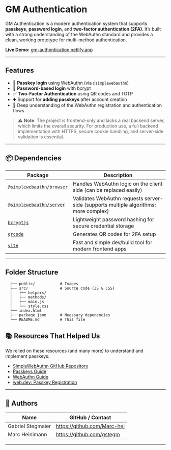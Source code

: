 # GM Authentication

GM Authentication is a modern authentication system that supports **passkeys**, **password login**, and **two-factor authentication (2FA)**. It’s built with a strong understanding of the WebAuthn standard and provides a clean, working prototype for multi-method authentication.

**Live Demo:** [gm-authentication.netlify.app](https://gm-authentication.netlify.app)

---

## Features

- 🔐 **Passkey login** using WebAuthn (via `@simplewebauthn`)
- 🔑 **Password-based login** with bcrypt
- ✅ **Two-Factor Authentication** using QR codes and TOTP
- ➕ Support for **adding passkeys** after account creation
- 🧠 Deep understanding of the WebAuthn registration and authentication flows

> ⚠️ **Note**: The project is frontend-only and lacks a real backend server, which limits the overall security. For production use, a full backend implementation with HTTPS, secure cookie handling, and server-side validation is essential.

---

## 📦 Dependencies

| Package | Description |
|--------|-------------|
| [`@simplewebauthn/browser`](https://www.npmjs.com/package/@simplewebauthn/browser) | Handles WebAuthn logic on the client side (can be replaced easily) |
| [`@simplewebauthn/server`](https://www.npmjs.com/package/@simplewebauthn/server) | Validates WebAuthn requests server-side (supports multiple algorithms; more complex) |
| [`bcryptjs`](https://www.npmjs.com/package/bcryptjs) | Lightweight password hashing for secure credential storage |
| [`qrcode`](https://www.npmjs.com/package/qrcode) | Generates QR codes for 2FA setup |
| [`vite`](https://www.npmjs.com/package/vite) | Fast and simple dev/build tool for modern frontend apps |

---

## Folder Structure
```
  ├── public/           # Images
  ├── src/              # Source code (JS & CSS)
  │   ├── helpers/
  │   ├── methods/
  │   ├── main.js
  │   └── style.css
  ├── index.html        
  ├── package.json      # Neessary depenencies        
  └── README.md         # This file
```


## 📚 Resources That Helped Us

We relied on these resources (and many more) to understand and implement passkeys:

- [SimpleWebAuthn GitHub Repository](https://github.com/MasterKale/SimpleWebAuthn/blob/master/packages/)
- [Passkeys Guide](https://www.passkeys.com/guide#running-application)
- [WebAuthn Guide](https://webauthn.guide/)
- [web.dev: Passkey Registration](https://web.dev/articles/passkey-registration)

---

## 👥 Authors

| Name               | GitHub / Contact            |
|--------------------|-----------------------------|
| Gabriel Stegmaier  | https://github.com/Marc-hei |
| Marc Heinimann     | https://github.com/gstegm   |

---


